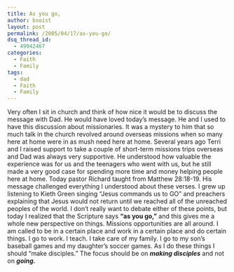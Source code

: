 ```yaml
---
title: As you go,
author: bsoist
layout: post
permalink: /2005/04/17/as-you-go/
dsq_thread_id:
  - 49942467
categories:
  - Faith
  - Family
tags:
  - dad
  - Faith
  - Family
---
```

Very often I sit in church and think of how nice it would be to discuss the message with Dad. He would have loved today&#8217;s message. He and I used to have this discussion about missionaries. It was a mystery to him that so much talk in the church revolved around overseas missions when so many here at home were in as mush need here at home. Several years ago Terri and I raised support to take a couple of short-term missions trips overseas and Dad was always very supportive. He understood how valuable the experience was for us and the teenagers who went with us, but he still made a very good case for spending more time and money helping people here at home. Today pastor Richard taught from Matthew 28:18-19. His message challenged everything I understood about these verses. I grew up listening to Kieth Green singing &#8220;Jesus commands us to GO&#8221; and preachers explaining that Jesus would not return until we reached all of the unreached peoples of the world. I don&#8217;t really want to debate either of these points, but today I realized that the Scripture says **&#8220;as you go,&#8221;** and this gives me a whole new perspective on things. Missions opportunities are all around. I am called to be in a certain place and work in a certain place and do certain things. I go to work. I teach. I take care of my family. I go to my son&#8217;s baseball games and my daughter&#8217;s soccer games. As I do these things I should &#8220;make disciples.&#8221; The focus should be on ***making disciples*** and not on ***going.***
